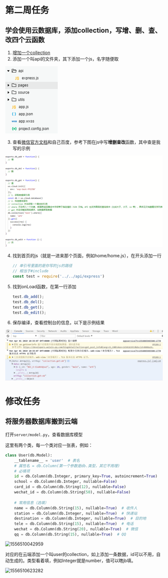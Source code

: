 # 第二周任务

## 学会使用云数据库，添加collection，写增、删、查、改四个云函数

1. [增加一个collection](https://developers.weixin.qq.com/miniprogram/dev/wxcloud/guide/database/getting-started.html)
2. 添加一个叫api的文件夹，其下添加一个js，名字随便取

![](client/3-31/add-js.png)

3. 查看[微信官方文档](https://developers.weixin.qq.com/miniprogram/dev/wxcloud/guide/)和自己百度，参考下图在js中写**增删查改**函数，其中查是我写的示例

![](client/3-31/edit-js.png)

4. 找到首页的js（就是一进来那个页面，例如home/home.js），在开头添加一行
   ```js
   // 单引号里面的是你写的js的路径
   // 相当于#include
   const test = require('../../api/express')
   ```
5. 找到onLoad函数，在第一行添加
   ```js
   test.db_add();
   test.db_del();
   test.db_get();
   test.db_edit();
   ```
6. 保存编译，查看控制台的信息，以下是示例结果

![](client/3-31/console-res.JPG)

# 修改任务

## 将服务器数据库搬到云端

打开```server/model.py```，查看数据库模型

这里有两个类，每一个类对应一张表，例如：

```python
class User(db.Model):
    __tablename__ = 'user'  # 表名
    # 属性名 = db.Column(第一个参数是db.类型，其它不用理)
    # 必填项
    id = db.Column(db.Integer, primary_key=True, autoincrement=True)
    school = db.Column(db.Integer, nullable=False)
    card_id = db.Column(db.String(12), nullable=False)
    wechat_id = db.Column(db.String(50), nullable=False)

    # 常用信息（选填）
    name = db.Column(db.String(15), nullable=True)  # 收件人
    station = db.Column(db.Integer, nullable=True)  # 快递站
    destination = db.Column(db.Integer, nullable=True)  # 目的地
    tele = db.Column(db.String(15), nullable=True)  # 电话
    wechat = db.Column(db.String(20), nullable=True)  # 微信
    qq = db.Column(db.String(15), nullable=True)  # QQ
```

![1556510042959](README-im/1556510042959.png "表里对应的一条数据")

对应的在云端添加一个叫user的collection，如上添加一条数据，id可以不用，自动生成的。类型看着填，例如Integer就是number，值可以瞎jb填。

![1556510623282](README-im/1556510623282.png)

